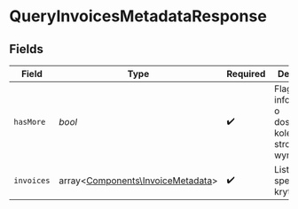 # QueryInvoicesMetadataResponse


## Fields

| Field                                                                           | Type                                                                            | Required                                                                        | Description                                                                     |
| ------------------------------------------------------------------------------- | ------------------------------------------------------------------------------- | ------------------------------------------------------------------------------- | ------------------------------------------------------------------------------- |
| `hasMore`                                                                       | *bool*                                                                          | :heavy_check_mark:                                                              | Flaga informująca o dostępności kolejnej strony wyników.                        |
| `invoices`                                                                      | array<[Components\InvoiceMetadata](../../Models/Components/InvoiceMetadata.md)> | :heavy_check_mark:                                                              | Lista faktur spełniających kryteria.                                            |